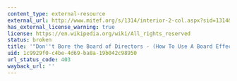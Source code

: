 ```yaml
---
content_type: external-resource
external_url: http://www.mitef.org/s/1314/interior-2-col.aspx?sid=1314&gid=5&pgid=5787
has_external_license_warning: true
license: https://en.wikipedia.org/wiki/All_rights_reserved
status: broken
title: '"Don''t Bore the Board of Directors - (How To Use A Board Effectively)"'
uid: 1c9929f0-c4be-4d69-ba8a-19b042c98950
url_status_code: 403
wayback_url: ''
---
```

